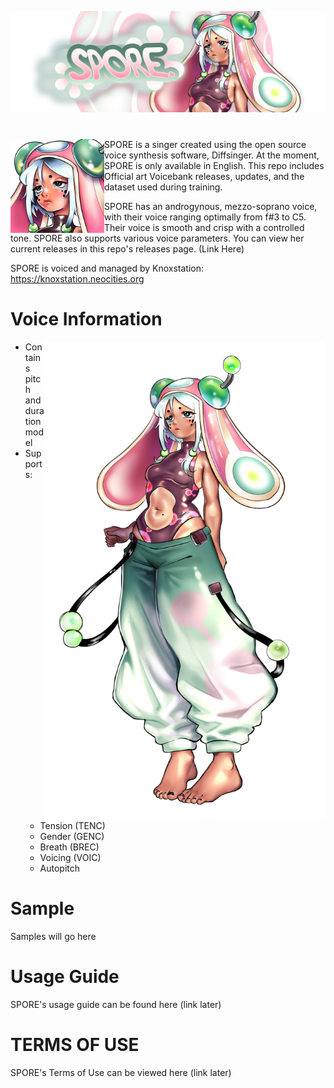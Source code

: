 <p align="center">
<img src="Art/banner.png" >
</p>

#

<img src="Art/icon.png" align="left" width="150"> SPORE is a singer created using the open source voice synthesis software, Diffsinger. At the moment, SPORE is only available in English. 
This repo includes Official art Voicebank releases, updates, and the dataset used during training. 

SPORE has an androgynous, mezzo-soprano voice, with their voice ranging optimally from f#3 to C5. Their voice is smooth and crisp with a controlled tone. SPORE also supports various voice parameters.
You can view her current releases in this repo's releases page. (Link Here)

SPORE is voiced and managed by Knoxstation: https://knoxstation.neocities.org
<br clear="all" />

# Voice Information 

<img src="Art/portrait.png" align="right" width="450">

* Contains pitch and duration model 
* Supports: 
  * Tension (TENC)
  * Gender (GENC)
  * Breath (BREC)
  * Voicing (VOIC)
  * Autopitch 

# Sample
Samples will go here

# Usage Guide
SPORE's usage guide can be found here (link later)

# TERMS OF USE
SPORE's Terms of Use can be viewed here (link later)
